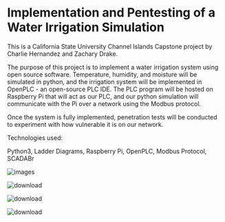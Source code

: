 # Implementation and Pentesting of a Water Irrigation Simulation

This is a California State University Channel Islands Capstone project by Charlie Hernandez and Zachary Drake.

The purpose of this project is to implement a water irrigation system using open source software. Temperature, humidity, and moisture will be simulated in python, and the irrigation system will be implemented in OpenPLC - an open-source PLC IDE. The PLC program will be hosted on Raspberry Pi that will act as our PLC, and our python simulation will communicate with the Pi over a network using the Modbus protocol.

Once the system is fully implemented, penetration tests will be conducted to experiment with how vulnerable it is on our network.

Technologies used:

Python3, Ladder Diagrams, Raspberry Pi, OpenPLC, Modbus Protocol, SCADABr

![images](https://user-images.githubusercontent.com/28545535/215598904-738bbe24-8743-40d3-a5d6-68eb9875f2b0.png)


![download](https://user-images.githubusercontent.com/28545535/215598986-dbf454eb-6512-41c6-a946-44c52b306d5d.jpg)


![download](https://user-images.githubusercontent.com/28545535/215599047-37446700-ca1d-468c-944b-86c144a4a6e2.png)


![download](https://user-images.githubusercontent.com/28545535/215599104-14b265e1-79f1-4a4c-9934-75303710f95b.png)
